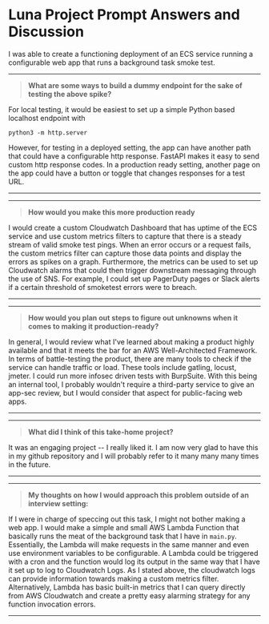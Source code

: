 # Luna Project Prompt Answers and Discussion

I was able to create a functioning deployment of an ECS service running a configurable web app that runs a background task smoke test.

___
> **What are some ways to build a dummy endpoint for the sake of testing the above spike?**

For local testing, it would be easiest to set up a simple Python based localhost endpoint with
```
python3 -m http.server
```

However, for testing in a deployed setting, the app can have another path that could have a configurable http response. FastAPI makes it easy to send custom http response codes. In a production ready setting, another page on the app could have a button or toggle that changes responses for a test URL.

___

___
> **How would you make this more production ready**

I would create a custom Cloudwatch Dashboard that has uptime of the ECS service and use custom metrics filters to capture that there is a steady stream of valid smoke test pings. When an error occurs or a request fails, the custom metrics filter can capture those data points and display the errors as spikes on a graph. Furthermore, the metrics can be used to set up Cloudwatch alarms that could then trigger downstream messaging through the use of SNS. For example, I could set up PagerDuty pages or Slack alerts if a certain threshold of smoketest errors were to breach.
___

___
> **How would you plan out steps to figure out unknowns when it comes to making it production-ready?**

In general, I would review what I've learned about making a product highly available and that it meets the bar for an AWS Well-Architected Framework. In terms of battle-testing the product, there are many tools to check if the service can handle traffic or load. These tools include gatling, locust, jmeter. I could run more infosec driven tests with BurpSuite. With this being an internal tool, I probably wouldn't require a third-party service to give an app-sec review, but I would consider that aspect for public-facing web apps.
___

___
> **What did I think of this take-home project?**

It was an engaging project -- I really liked it. I am now very glad to have this in my github repository and I will probably refer to it many many many times in the future.
___

___
> **My thoughts on how I would approach this problem outside of an interview setting:**

If I were in charge of speccing out this task, I might not bother making a web app. I would make a simple and small AWS Lambda Function that basically runs the meat of the background task that I have in `main.py`. Essentially, the Lambda will make requests in the same manner and even use environment variables to be configurable. A Lambda could be triggered with a cron and the function would log its output in the same way that I have it set up to log to Cloudwatch Logs. As I stated above, the cloudwatch logs can provide information towards making a custom metrics filter. Alternatively, Lambda has basic built-in metrics that I can query directly from AWS Cloudwatch and create a pretty easy alarming strategy for any function invocation errors.
___
